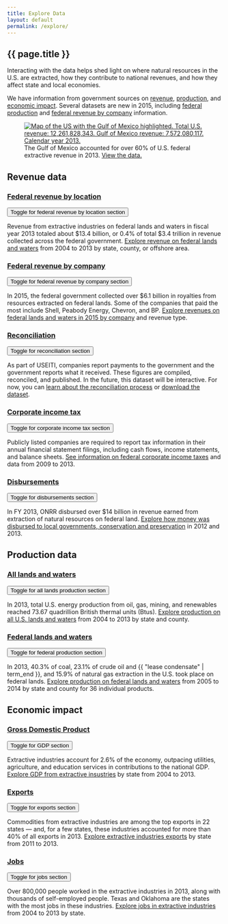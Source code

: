 ```yaml
---
title: Explore Data
layout: default
permalink: /explore/
---
```


<section class="slab-delta">
  <div class="container-outer landing-section_top">
    <div class="container-left-8 hero-left">
      <h1>{{ page.title }}</h1>
      <p class="hero-description">Interacting with the data helps shed light on where natural resources in the U.S. are extracted, how they contribute to national revenues, and how they affect state and local economies.</p>
      <p class="hero-description">We have information from government sources on <a href="#revenue">revenue</a>, <a href="#production">production</a>, and <a href="#economic-impact">economic impact</a>. Several datasets are new in 2015, including <a href="{{ site.baseurl }}/explore/federal-production/">federal production</a> and <a href="{{ site.baseurl }}/explore/federal-revenue-by-company/">federal revenue by company</a> information.</p>
    </div>
    <div class="container-right-4 hero-right">
      <div class="hero-right_square">
        <figure>
          <a href="{{site.baseurl}}/explore/federal-revenue-by-location/">
            <img class="hero-right_image" src="{{ site.baseurl }}/img/explore-landing-intro.png" alt="Map of the US with the Gulf of Mexico highlighted. Total U.S. revenue: 12,261,828,343. Gulf of Mexico revenue: 7,572,080,117. Calendar year 2013.">
          </a>
          <figcaption class="hero-right_caption">The Gulf of Mexico accounted for over 60% of U.S. federal extractive revenue in 2013. <a href="{{site.baseurl}}/explore/federal-revenue-by-location/" class="link-alpha">View the data.</a></figcaption>
        </figure>
      </div>
    </div>
  </div>
</section>

<section accordion="explore-landing" accordion-desktop="false" class="container-outer landing-wrapper">
  <section class="container">
    <a id="revenue" class="link-no_under"><h2 class="h3 landing-section_category">Revenue data</h2></a>
    <div class="container-half landing-section" accordion-item aria-expanded="true">
      <h3 class="h5 landing-heading"><a href="{{site.baseurl}}/explore/federal-revenue-by-location/">Federal revenue by location</a></h3>
      <button><label class="sr-only">Toggle for federal revenue by location section</label></button>
      <div>
        <p class="landing-description">Revenue from extractive industries on federal lands and waters in fiscal year 2013 totaled about $13.4 billion, or 0.4% of total $3.4 trillion in revenue collected across the federal government. <a href="{{site.baseurl}}/explore/federal-revenue-by-location/">Explore revenue on federal lands and waters</a> from 2004 to 2013 by state, county, or offshore area.</p>
      </div>
    </div>
    <div class="container-half landing-section" accordion-item>
      <h3 class="h5 landing-heading"><a href="{{site.baseurl}}/explore/federal-revenue-by-company/2015/">Federal revenue by company</a></h3>
      <button><label class="sr-only">Toggle for federal revenue by company section</label></button>
      <div>
        <p class="landing-description">In 2015, the federal government
        collected over $6.1 billion in royalties from resources extracted on
        federal lands. Some of the companies that paid the most include Shell,
        Peabody Energy, Chevron, and BP. <a
        href="{{site.baseurl}}/explore/federal-revenue-by-company/2015/">Explore
        revenues on federal lands and waters in 2015 by company</a> and revenue
        type.</p>
      </div>
    </div>
    <div class="container-half landing-section" accordion-item>
      <h3 class="h5 landing-heading"><a href="{{site.baseurl}}/explore/reconciliation/">Reconciliation</a></h3>
      <button><label class="sr-only">Toggle for reconciliation section</label></button>
      <div>
        <p class="landing-description">As part of USEITI, companies report payments to the government and the government reports what it received. These figures are compiled, reconciled, and published. In the future, this dataset will be interactive. For now, you can <a href="{{site.baseurl}}/explore/reconciliation/">learn about the reconciliation process</a> or <a href="{{site.baseurl}}/downloads/#reconciliation">download the dataset</a>.</p>
      </div>
    </div>
    <div class="container-half landing-section" accordion-item>
      <h3 class="h5 landing-heading"><a href="{{site.baseurl}}/explore/corporate-income-tax/">Corporate income tax</a></h3>
      <button><label class="sr-only">Toggle for corporate income tax section</label></button>
      <div>
        <p class="landing-description">Publicly listed companies are required to report tax information in their annual financial statement filings, including cash flows, income statements, and balance sheets. <a href="{{site.baseurl}}/explore/corporate-income-tax/">See information on federal corporate income taxes</a> and data from 2009 to 2013.</p>
      </div>
    </div>
    <div class="container-half landing-section" accordion-item>
      <h3 class="h5 landing-heading"><a href="{{site.baseurl}}/explore/disbursements/">Disbursements</a></h3>
      <button><label class="sr-only">Toggle for disbursements section</label></button>
      <div>
        <p class="landing-description">In FY 2013, ONRR disbursed over $14 billion in revenue earned from extraction of natural resources on federal land. <a href="{{site.baseurl}}/explore/disbursements/">Explore how money was disbursed to local governments, conservation and preservation</a> in 2012 and 2013.</p>
      </div>
    </div>
  </section>
  <section class="container">
    <a id="production" class="link-no_under"><h2 class="h3 landing-section_category">Production data</h2></a>
    <div class="container-half landing-section" accordion-item>
      <h3 class="h5 landing-heading"><a href="{{site.baseurl}}/explore/all-lands-production/">All lands and waters</a></h3>
      <button><label class="sr-only">Toggle for all lands production section</label></button>
      <div>
        <p class="landing-description">In 2013, total U.S. energy production from oil, gas, mining, and renewables reached 73.67 quadrillion British thermal units (Btus). <a href="{{site.baseurl}}/explore/all-lands-production/">Explore production on all U.S. lands and waters</a> from 2004 to 2013 by state and county.</p>
      </div>
    </div>
    <div class="container-half landing-section" accordion-item>
      <h3 class="h5 landing-heading"><a href="{{site.baseurl}}/explore/federal-production/">Federal lands and waters</a></h3>
      <button><label class="sr-only">Toggle for federal production section</label></button>
      <div>
        <p class="landing-description">In 2013, 40.3% of coal, 23.1% of crude oil and {{ "lease condensate" | term_end }}, and 15.9% of natural gas extraction in the U.S. took place on federal lands. <a href="{{site.baseurl}}/explore/federal-production/">Explore production on federal lands and waters</a> from 2005 to 2014 by state and county for 36 individual products.</p>
      </div>
    </div>
  </section>
  <section class="container">
    <a id="economic-impact" name="economic-impact" class="link-no_under"><h2 class="h3 landing-section_category">Economic impact</h2></a>
    <div class="container-half landing-section" accordion-item>
      <h3 class="h5 landing-heading"><a href="{{site.baseurl}}/explore/gdp/">Gross Domestic Product</a></h3>
      <button><label class="sr-only">Toggle for GDP section</label></button>
      <div>
        <p class="landing-description">Extractive industries account for 2.6% of the economy, outpacing utilities, agriculture, and education services in contributions to the national GDP. <a href="{{site.baseurl}}/explore/gdp/">Explore GDP from extractive insustries</a> by state from 2004 to 2013.</p>
      </div>
    </div>
    <div class="container-half landing-section" accordion-item>
      <h3 class="h5 landing-heading"><a href="{{site.baseurl}}/explore/exports/">Exports</a></h3>
      <button><label class="sr-only">Toggle for exports section</label></button>
      <div>
        <p class="landing-description">Commodities from extractive industries are among the top exports in 22 states — and, for a few states, these industries accounted for more than 40% of all exports in 2013. <a href="{{site.baseurl}}/explore/exports/">Explore extractive industries exports</a> by state from 2011 to 2013.</p>
      </div>
    </div>
    <div class="container-half landing-section" accordion-item>
      <h3 class="h5 landing-heading"><a href="{{site.baseurl}}/explore/jobs/">Jobs</a></h3>
      <button><label class="sr-only">Toggle for jobs section</label></button>
      <div>
        <p class="landing-description">Over 800,000 people worked in the extractive industries in 2013, along with thousands of self-employed people. Texas and Oklahoma are the states with the most jobs in these industries. <a href="{{site.baseurl}}/explore/jobs/">Explore jobs in extractive industries</a> from 2004 to 2013 by state.</p>
      </div>
    </div>
  </section>
</section>
<!-- <section class="slab-alpha container-outer container-padded u-centered">
    <h3>Not sure where to go? Start here &#8230;</h2>
    <h2><a href="{{ site.baseurl }}/how-it-works/">Learn how natural resources result in federal revenues</a></h2>
</section> -->
